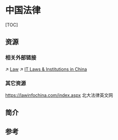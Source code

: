 # 中国法律

[TOC]



## 资源
### 相关外部链接
↗ [Law](../../../../../../../🧑‍⚖️%20Law/Law.md)
↗ [IT Laws & Institutions in China](../../../../../../../../../Information%20Science%20&%20Computer%20Science/🗺%20CS%20Overview/Laws%20&%20Regulations%20in%20Electronic%20&%20Information%20Fields/🇨🇳%20IT%20Laws%20&%20Institutions%20in%20China/IT%20Laws%20&%20Institutions%20in%20China.md)


### 其它资源
https://lawinfochina.com/index.aspx
北大法律英文网



## 简介



## 参考
